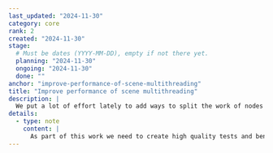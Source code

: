 ```yaml
---
last_updated: "2024-11-30"
category: core
rank: 2
created: "2024-11-30"
stage:
  # Must be dates (YYYY-MM-DD), empty if not there yet.
  planning: "2024-11-30"
  ongoing: "2024-11-30"
  done: ""
anchor: "improve-performance-of-scene-multithreading"
title: "Improve performance of scene multithreading"
description: |
  We put a lot of effort lately to add ways to split the work of nodes into multiple threads. This can lead to great leaps in terms of performance. Unfortunately, many nodes are structured in a way that makes it difficult for them to take advantage of multiple threads. We need to audit our current nodes and fix the ones that are relying on being single threaded.
details:
  - type: note
    content: |
      As part of this work we need to create high quality tests and benchmarks. Both to ensure that we do not break anything, but also to validate the performance improvements.
---
```

